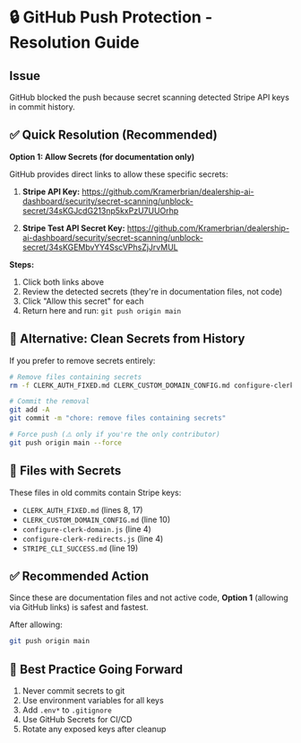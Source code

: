 # 🔒 GitHub Push Protection - Resolution Guide

## Issue
GitHub blocked the push because secret scanning detected Stripe API keys in commit history.

## ✅ Quick Resolution (Recommended)

**Option 1: Allow Secrets (for documentation only)**

GitHub provides direct links to allow these specific secrets:

1. **Stripe API Key:**
   https://github.com/Kramerbrian/dealership-ai-dashboard/security/secret-scanning/unblock-secret/34sKGJcdG213np5kxPzU7UUOrhp

2. **Stripe Test API Secret Key:**
   https://github.com/Kramerbrian/dealership-ai-dashboard/security/secret-scanning/unblock-secret/34sKGEMbvYY4SscVPhsZjJrvMUL

**Steps:**
1. Click both links above
2. Review the detected secrets (they're in documentation files, not code)
3. Click "Allow this secret" for each
4. Return here and run: `git push origin main`

## 🧹 Alternative: Clean Secrets from History

If you prefer to remove secrets entirely:

```bash
# Remove files containing secrets
rm -f CLERK_AUTH_FIXED.md CLERK_CUSTOM_DOMAIN_CONFIG.md configure-clerk-domain.js configure-clerk-redirects.js STRIPE_CLI_SUCCESS.md

# Commit the removal
git add -A
git commit -m "chore: remove files containing secrets"

# Force push (⚠️ only if you're the only contributor)
git push origin main --force
```

## 📝 Files with Secrets

These files in old commits contain Stripe keys:
- `CLERK_AUTH_FIXED.md` (lines 8, 17)
- `CLERK_CUSTOM_DOMAIN_CONFIG.md` (line 10)
- `configure-clerk-domain.js` (line 4)
- `configure-clerk-redirects.js` (line 4)
- `STRIPE_CLI_SUCCESS.md` (line 19)

## ✅ Recommended Action

Since these are documentation files and not active code, **Option 1** (allowing via GitHub links) is safest and fastest.

After allowing:
```bash
git push origin main
```

## 🔐 Best Practice Going Forward

1. Never commit secrets to git
2. Use environment variables for all keys
3. Add `.env*` to `.gitignore`
4. Use GitHub Secrets for CI/CD
5. Rotate any exposed keys after cleanup

